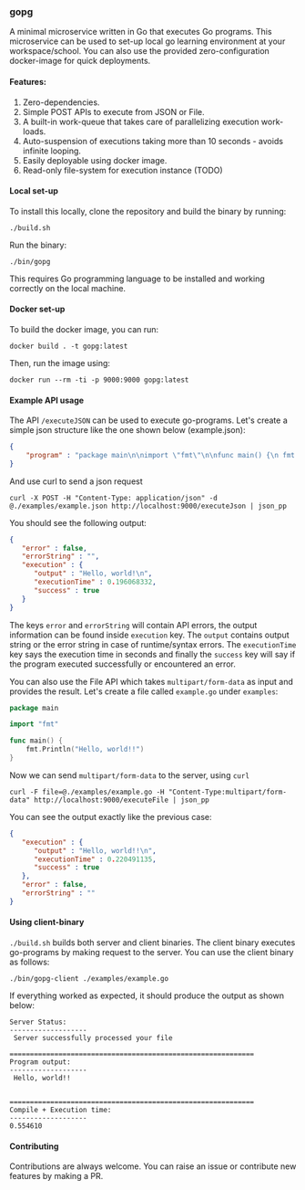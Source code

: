 ### gopg
A minimal microservice written in Go that executes Go programs. This microservice can be used to set-up local go learning environment at your workspace/school. You can also use the provided zero-configuration docker-image for quick deployments.

#### Features:
1. Zero-dependencies.
2. Simple POST APIs to execute from JSON or File.
3. A built-in work-queue that takes care of parallelizing execution work-loads.
4. Auto-suspension of executions taking more than 10 seconds - avoids infinite looping.
5. Easily deployable using docker image.
6. Read-only file-system for execution instance (TODO)

#### Local set-up
To install this locally, clone the repository and build the binary by running:
```
./build.sh
```

Run the binary:
```
./bin/gopg
```

This requires Go programming language to be installed and working correctly on the local machine.

#### Docker set-up
To build the docker image, you can run:
```
docker build . -t gopg:latest
```

Then, run the image using:
```
docker run --rm -ti -p 9000:9000 gopg:latest 
```
#### Example API usage
The API `/executeJSON` can be used to execute go-programs. Let's create a simple json structure like the one shown below (example.json):

```json
{
    "program" : "package main\n\nimport \"fmt\"\n\nfunc main() {\n fmt.Println(\"Hello, world!\")\n\n }"
}
```

And use curl to send a json request
```
curl -X POST -H "Content-Type: application/json" -d @./examples/example.json http://localhost:9000/executeJson | json_pp
```

You should see the following output:
```json
{
   "error" : false,
   "errorString" : "",
   "execution" : {
      "output" : "Hello, world!\n",
      "executionTime" : 0.196068332,
      "success" : true
   }
}
```
The keys `error` and `errorString` will contain API errors, the output information can be found inside `execution` key. The `output` contains output string or the error string in case of runtime/syntax errors. The `executionTime` key says the execution time in seconds and finally the `success` key will say if the program executed successfully or encountered an error.

You can also use the File API which takes `multipart/form-data` as input and provides the result. Let's create a file called `example.go` under `examples`:

```go
package main

import "fmt"

func main() {
	fmt.Println("Hello, world!!")
}

```

Now we can send `multipart/form-data` to the server, using `curl`

```
curl -F file=@./examples/example.go -H "Content-Type:multipart/form-data" http://localhost:9000/executeFile | json_pp
```

You can see the output exactly like the previous case:
```json
{
   "execution" : {
      "output" : "Hello, world!!\n",
      "executionTime" : 0.220491135,
      "success" : true
   },
   "error" : false,
   "errorString" : ""
}
```

#### Using client-binary
`./build.sh` builds both server and client binaries. The client binary executes go-programs by making request to the server. You can use the client binary as follows:

```
./bin/gopg-client ./examples/example.go
```

If everything worked as expected, it should produce the output as shown below:

```
Server Status:
-------------------
 Server successfully processed your file

============================================================
Program output:
-------------------
 Hello, world!!


============================================================
Compile + Execution time:
------------------- 
0.554610
```

#### Contributing
Contributions are always welcome. You can raise an issue or contribute new features by making a PR.